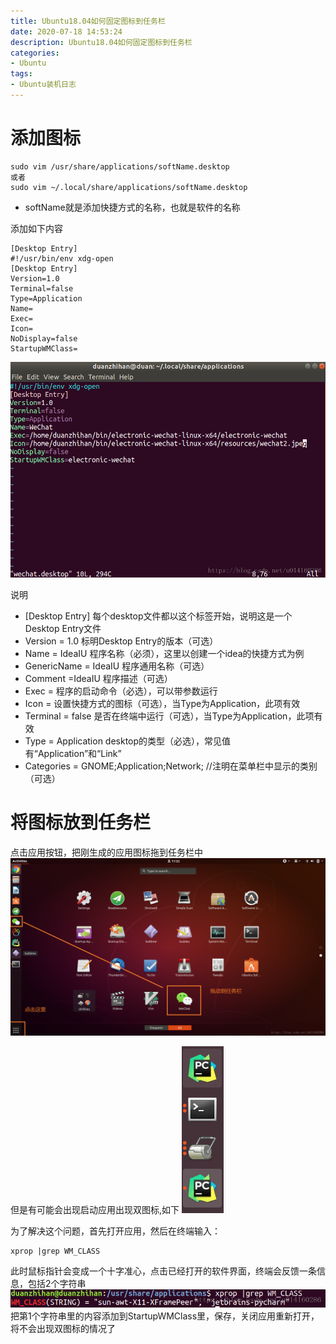 ```yaml
---
title: Ubuntu18.04如何固定图标到任务栏
date: 2020-07-18 14:53:24
description: Ubuntu18.04如何固定图标到任务栏
categories:
- Ubuntu
tags:
- Ubuntu装机日志
---
```

#   添加图标
```shell
sudo vim /usr/share/applications/softName.desktop
或者
sudo vim ~/.local/share/applications/softName.desktop
```
+   softName就是添加快捷方式的名称，也就是软件的名称

添加如下内容
```
[Desktop Entry]
#!/usr/bin/env xdg-open
[Desktop Entry]
Version=1.0
Terminal=false
Type=Application
Name=
Exec=
Icon=
NoDisplay=false
StartupWMClass=
```
![](../images/2020/07/20200701006.png)

说明

+   [Desktop Entry] 每个desktop文件都以这个标签开始，说明这是一个Desktop Entry文件
+   Version = 1.0 标明Desktop Entry的版本（可选）
+   Name = IdeaIU 程序名称（必须），这里以创建一个idea的快捷方式为例
+   GenericName = IdeaIU 程序通用名称（可选）
+   Comment =IdeaIU 程序描述（可选）
+   Exec = 程序的启动命令（必选），可以带参数运行
+   Icon = 设置快捷方式的图标（可选），当Type为Application，此项有效
+   Terminal = false 是否在终端中运行（可选），当Type为Application，此项有效
+   Type = Application desktop的类型（必选），常见值有“Application”和“Link”
+   Categories = GNOME;Application;Network; //注明在菜单栏中显示的类别（可选）

#   将图标放到任务栏
点击应用按钮，把刚生成的应用图标拖到任务栏中
![](../images/2020/07/20200701003.png)

但是有可能会出现启动应用出现双图标,如下
![](../images/2020/07/20200701004.png)

为了解决这个问题，首先打开应用，然后在终端输入：
```shell
xprop |grep WM_CLASS
```
此时鼠标指针会变成一个十字准心，点击已经打开的软件界面，终端会反馈一条信息，包括2个字符串
![](../images/2020/07/20200701005.png)
把第1个字符串里的内容添加到StartupWMClass里，保存，关闭应用重新打开，将不会出现双图标的情况了



